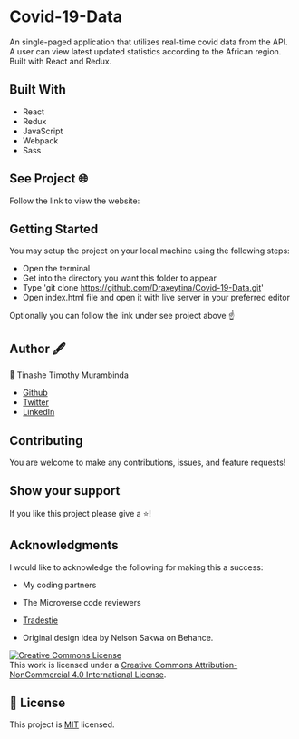 # Covid-19-Data
An single-paged application that utilizes real-time covid data from the API. A user can view latest updated statistics according to the African region. Built with React and Redux.
## Built With
- React
- Redux
- JavaScript
- Webpack
- Sass

## See Project 🌐
Follow the link to view the website:

## Getting Started
You may setup the project on your local machine using the following steps:

- Open the terminal
- Get into the directory you want this folder to appear
- Type 'git clone https://github.com/Draxeytina/Covid-19-Data.git'
- Open index.html file and open it with live server in your preferred editor

Optionally you can follow the link under see project above ☝️

## Author 🖋️
👤 Tinashe Timothy Murambinda
* <a href="https://github.com/Draxeytina/">Github</a>
* <a href="https://twitter.com/tinamura2">Twitter</a>
* <a href="https://www.linkedin.com/in/timothy-tinashe-murambinda/">LinkedIn</a>

## Contributing
You are welcome to make any contributions, issues, and feature requests!

## Show your support
If you like this project please give a ⭐️!

## Acknowledgments
I would like to acknowledge the following for making this a success:
- My coding partners
- The Microverse code reviewers
- <a href="https://tradestie.com/apps/reddit/api/">Tradestie</a>

- Original design idea by Nelson Sakwa on Behance.

<a rel="license" href="http://creativecommons.org/licenses/by-nc/4.0/"><img alt="Creative Commons License" style="border-width:0" src="https://i.creativecommons.org/l/by-nc/4.0/88x31.png" /></a><br />This work is licensed under a <a rel="license" href="http://creativecommons.org/licenses/by-nc/4.0/">Creative Commons Attribution-NonCommercial 4.0 International License</a>.

## 📝 License

This project is [MIT](https://github.com/Draxeytina/Covid-19-Data/MIT.md) licensed.
